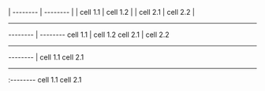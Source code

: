 | -------- | -------- |
| cell 1.1 | cell 1.2 |
| cell 2.1 | cell 2.2 |

---

-------- | --------
cell 1.1 | cell 1.2
cell 2.1 | cell 2.2

---

-------- |
cell 1.1
cell 2.1

---

:--------
cell 1.1
cell 2.1